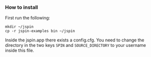 ### How to install
First run the following:
```
mkdir ~/jspin
cp -r jspin-examples bin ~/jspin
```

Inside the jspin.app there exists a config.cfg.
You need to change the directory in the two keys `SPIN` and `SOURCE_DIRECTORY` to your username inside this file.
